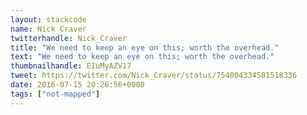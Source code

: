 ```yaml
---
layout: stackcode
name: Nick Craver
twitterhandle: Nick_Craver
title: "We need to keep an eye on this; worth the overhead."
text: "We need to keep an eye on this; worth the overhead."
thumbnailhandle: EIuMyAZV17
tweet: https://twitter.com/Nick_Craver/status/754004334581518336
date: 2016-07-15 20:26:56+0000
tags: ["not-mapped"]
---
```

